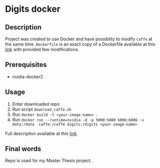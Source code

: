 # Digits docker

## Description

Project was created to use Docker and have possiblity to modify `caffe` at the same time. `Dockerfile` is an exact copy of a Dockerfile available at this [link](https://gitlab.com/nvidia/digits/blob/master/6.0/Dockerfile) with provided few modifications.

## Prerequisites
- nvidia-docker2

## Usage
1. Enter downloaded repo
2. Run script `download_caffe.sh`
3. Run `docker build -t <your-image-name> .`
4. Run `docker run --runtime=nvidia -d -p 5000:5000 6006:6006 -v data:/data  caffe:/caffe digits:/digits <your-image-name>`

Full description available at this [link](https://github.com/NVIDIA/nvidia-docker/wiki/DIGITS).

## Final words

Repo is used for my Master Thesis project.

